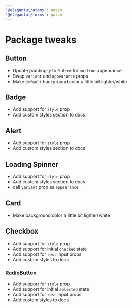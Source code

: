 ```yaml
---
'@elegantui/atoms': patch
'@elegantui/forms': patch
---
```


# Package tweaks

## Button

- Update padding-y to `0.6rem` for `outline` appearance
- Swap `variant` and `appearance` props
- Make `default` background color a little bit lighter/white

## Badge

- Add support for `style` prop
- Add custom styles section to docs

## Alert

- Add support for `style` prop
- Add custom styles section to docs

## Loading Spinner

- Add support for `style` prop
- Add custom styles section to docs
- call `variant` prop as `appearance`

## Card

- Make background color a little bit lighter/white

## Checkbox

- Add support for `style` prop
- Add support for initial `checked` state
- Add support for `rest` input props
- Add custom styles to docs

### RadioButton

- Add support for `style` prop
- Add support for initial `selected` state
- Add support for `rest` input props
- Add custom styles to docs
